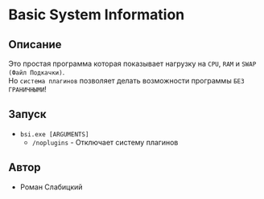 # Basic System Information
## Описание
Это простая программа которая показывает нагрузку на `CPU`, `RAM` и `SWAP (Файл Подкачки)`.<br>
Но `система плагинов` позволяет делать возможности программы `БЕЗ ГРАНИЧНЫМИ`!

## Запуск
- `bsi.exe [ARGUMENTS]`
  - `/noplugins` - Отключает систему плагинов

## Автор
- Роман Слабицкий 
